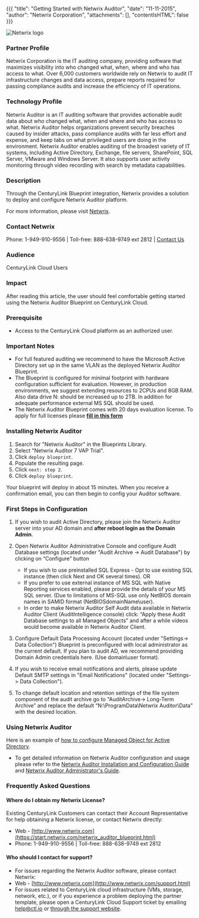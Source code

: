 ﻿{{{
  "title": "Getting Started with Netwrix Auditor",
  "date": "11-11-2015",
  "author": "Netwrix Corporation",
  "attachments": [],
  "contentIsHTML": false
}}}

![Netwrix logo](http://../../images/netwrix-logo.png)

### Partner Profile
Netwrix Corporation is the IT auditing company, providing software that maximizes visibility into who changed what, when, where and who has access to what. Over 6,000 customers worldwide rely on Netwrix to audit IT infrastructure changes and data access, prepare reports required for passing compliance audits and increase the efficiency of IT operations.

### Technology Profile
Netwrix Auditor is an IT auditing software that provides actionable audit data about who changed what, when and where and who has access to what. Netwrix Auditor helps organizations prevent security breaches caused by insider attacks, pass compliance audits with far less effort and expense, and keep tabs on what privileged users are doing in the environment. Netwrix Auditor enables auditing of the broadest variety of IT systems, including Active Directory, Exchange, file servers, SharePoint, SQL Server, VMware and Windows Server. It also supports user activity monitoring through video recording with search by metadata capabilities.

### Description
Through the CenturyLink Blueprint integration, Netwrix provides a solution to deploy and configure Netwrix Auditor platform.

For more information, please visit [Netwrix](http://www.netwrix.com/).

### Contact Netwrix
Phone: 1-949-910-9556 | Toll-free: 888-638-9749 ext 2812 | [Contact Us](https://start.netwrix.com/netwrix_auditor_blueprint.html)

### Audience
CenturyLink Cloud Users

### Impact
After reading this article, the user should feel comfortable getting started using the Netwrix Auditor Blueprint on CenturyLink Cloud.

### Prerequisite
* Access to the CenturyLink Cloud platform as an authorized user.

### Important Notes
* For full featured auditing we recommend to have the Microsoft Active Directory set up in the same VLAN as the deployed Netwrix Auditor Blueprint.
* The Blueprint is configured for minimal footprint with hardware configuration sufficient for evaluation. However, in production environments, we suggest extending resources to 2CPUs and 8GB RAM. Also data drive N: should be increased up to 2TB. In addition for adequate performance external MS SQL should be used.
* The Netwrix Auditor Blueprint comes with 20 days evaluation license. To apply for full licenses please [__fill in this form__](https://start.netwrix.com/netwrix_auditor_blueprint.html)

### Installing Netwrix Auditor
1. Search for "Netwrix Auditor" in the Blueprints Library.
2. Select "Netwrix Auditor 7 VAP Trial".
3. Click `deploy blueprint`.
4. Populate the resulting page.
5. Click `next: step 2`.
6. Click `deploy blueprint`.

Your blueprint will deploy in about 15 minutes. When you receive a confirmation email, you can then begin to config your Auditor software.

### First Steps in Configuration
1. If you wish to audit Active Directory, please join the Netwrix Auditor server into your AD domain and __after reboot login as the Domain Admin__.

2. Open Netwrix Auditor Administrative Console and configure Audit Database settings (located under "Audit Archive -> Audit Database") by clicking on “Configure” button
   * If you wish to use preinstalled SQL Express - Opt to use existing SQL instance (then click Next and OK several times). OR
   * If you prefer to use external instance of MS SQL with Native Reporting services enabled, please provide the details of your MS SQL server. (Due to limitations of MS-SQL use only NetBIOS domain names in SAMID format (NetBIOSdomainName\user).
   * In order to make Netwrix Auditor Self Audit data available in Netwrix Auditor Client (AuditIntelligence console) click: “Apply these Audit Database settings to all Managed Objects” and after a while videos would become available in Netwrix Auditor Client.

3. Configure Default Data Processing Account (located under "Settings-> Data Collection") Blueprint is preconfigured with local administrator as the current default. If you plan to audit AD, we recommend providing Domain Admin credentials here. (Use domain\user format).

4. If you wish to receive email notifications and alerts, please update Default SMTP settings in "Email Notifications" (located under "Settings-> Data Collection").

5. To change default location and retention settings of the file system component of the audit archive go to  "AuditArchive-> Long-Term Archive” and replace the default “N:\ProgramData\Netwrix Auditor\Data” with the desired location.

### Using Netwrix Auditor
Here is an example of [how to configure Managed Object for Active Directory](http://www.netwrix.com/download/QuickStart/Netwrix_Auditor_for_Active_Directory_Quick_Start_Guide.pdf#page=10).

* To get detailed information on Netwrix Auditor configuration and usage please refer to the [Netwrix Auditor Installation and Configuration Guide](http://www.netwrix.com/download/documents/Netwrix_Auditor_Installation_Configuration_Guide.pdf) and [Netwrix Auditor Administrator's Guide](http://www.netwrix.com/download/documents/Netwrix_Auditor_Administrator_Guide.pdf).

### Frequently Asked Questions

#### Where do I obtain my Netwrix License?
Existing CenturyLink Customers can contact their Account Representative for help obtaining a Netwrix license, or contact Netwrix directly:
* Web - [http://www.netwrix.com](https://start.netwrix.com/netwrix_auditor_blueprint.html)
* Phone: 1-949-910-9556 | Toll-free: 888-638-9749 ext 2812

#### Who should I contact for support?
* For issues regarding the Netwrix Auditor software, please contact Netwrix:
* Web - [http://www.netwrix.com](http://www.netwrix.com/support.html)
* For issues related to CenturyLink cloud infrastructure (VMs, storage, network, etc.), or if you experience a problem deploying the partner template, please open a CenturyLink Cloud Support ticket by emailing [help@ctl.io](mailto:help@ctl.io) or [through the support website](https://t3n.zendesk.com/tickets/new).
